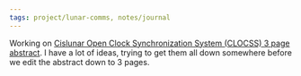 ```yaml
---
tags: project/lunar-comms, notes/journal
---
```

Working on [Cislunar Open Clock Synchronization System (CLOCSS) 3 page abstract](../../MoonDAO/projects/lunar-comms-pnt/luna-10/Cislunar%20Open%20Clock%20Synchronization%20System%20(CLOCSS)%203%20page%20abstract.md). I have a lot of ideas, trying to get them all down somewhere before we edit the abstract down to 3 pages.